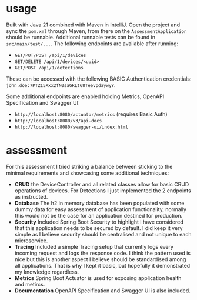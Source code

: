 # usage
Built with Java 21 combined with Maven in IntelliJ.
Open the project and sync the `pom.xml` through Maven, from there on the `AssessmentApplication` should be runnable.
Additional runnable tests can be found in `src/main/test/...`. The following endpoints are available after running:
- `GET/PUT/POST /api/1/devices`
- `GET/DELETE /api/1/devices/<uuid>`
- `GET/POST /api/1/detections`

These can be accessed with the following BASIC Authentication credentials: `john.doe:7PTZ15Xxx2fN0saGRLt68TeevpdaywyY`.

Some additional endpoints are enabled holding Metrics, OpenAPI Specification and Swagger UI:
- `http://localhost:8080/actuator/metrics` (requires Basic Auth)
- `http://localhost:8080/v3/api-docs`
- `http://localhost:8080/swagger-ui/index.html`

# assessment
For this assessment I tried striking a balance between sticking to the minimal requirements and showcasing some additional techniques:
- **CRUD** the DeviceController and all related classes allow for basic CRUD operations of devices. For Detections I just implemented the 2 endpoints as instructed.
- **Database** The h2 in memory database has been populated with some dummy data for easy assessment of application functionality, normally this would not be the case for an application destined for production.
- **Security** Included Spring Boot Security to highlight I have considered that this application needs to be secured by default. I did keep it very simple as I believe security should be centralised and not unique to each microservice.
- **Tracing** Included a simple Tracing setup that currently logs every incoming request and logs the response code. I think the pattern used is nice but this is another aspect I believe should be standardised among all applications. That is why I kept it basic, but hopefully it demonstrated my knowledge regardless. 
- **Metrics** Spring Boot Actuator is used for exposing application health and metircs.
- **Documentation** OpenAPI Specification and Swagger UI is also included.
